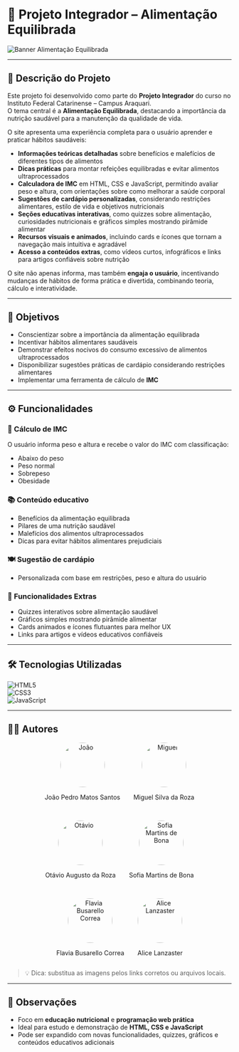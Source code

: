 # 🌱 Projeto Integrador – Alimentação Equilibrada

![Banner Alimentação Equilibrada](https://media.giphy.com/media/3oEduNqg9m7v0m5t6g/giphy.gif)

---

## 📌 Descrição do Projeto
Este projeto foi desenvolvido como parte do **Projeto Integrador** do curso no Instituto Federal Catarinense – Campus Araquari.  
O tema central é a **Alimentação Equilibrada**, destacando a importância da nutrição saudável para a manutenção da qualidade de vida.  

O site apresenta uma experiência completa para o usuário aprender e praticar hábitos saudáveis:  
- **Informações teóricas detalhadas** sobre benefícios e malefícios de diferentes tipos de alimentos  
- **Dicas práticas** para montar refeições equilibradas e evitar alimentos ultraprocessados  
- **Calculadora de IMC** em HTML, CSS e JavaScript, permitindo avaliar peso e altura, com orientações sobre como melhorar a saúde corporal  
- **Sugestões de cardápio personalizadas**, considerando restrições alimentares, estilo de vida e objetivos nutricionais  
- **Seções educativas interativas**, como quizzes sobre alimentação, curiosidades nutricionais e gráficos simples mostrando pirâmide alimentar  
- **Recursos visuais e animados**, incluindo cards e ícones que tornam a navegação mais intuitiva e agradável  
- **Acesso a conteúdos extras**, como vídeos curtos, infográficos e links para artigos confiáveis sobre nutrição  

O site não apenas informa, mas também **engaja o usuário**, incentivando mudanças de hábitos de forma prática e divertida, combinando teoria, cálculo e interatividade.

---

## 🎯 Objetivos
- Conscientizar sobre a importância da alimentação equilibrada  
- Incentivar hábitos alimentares saudáveis  
- Demonstrar efeitos nocivos do consumo excessivo de alimentos ultraprocessados  
- Disponibilizar sugestões práticas de cardápio considerando restrições alimentares  
- Implementar uma ferramenta de cálculo de **IMC**  

---

## ⚙️ Funcionalidades
### 🧮 Cálculo de IMC
O usuário informa peso e altura e recebe o valor do IMC com classificação:  
- Abaixo do peso  
- Peso normal  
- Sobrepeso  
- Obesidade  

### 📚 Conteúdo educativo
- Benefícios da alimentação equilibrada  
- Pilares de uma nutrição saudável  
- Malefícios dos alimentos ultraprocessados  
- Dicas para evitar hábitos alimentares prejudiciais  

### 🍽️ Sugestão de cardápio
- Personalizada com base em restrições, peso e altura do usuário  

### 📝 Funcionalidades Extras
- Quizzes interativos sobre alimentação saudável  
- Gráficos simples mostrando pirâmide alimentar  
- Cards animados e ícones flutuantes para melhor UX  
- Links para artigos e vídeos educativos confiáveis  

---

## 🛠️ Tecnologias Utilizadas
![HTML5](https://img.shields.io/badge/HTML5-%23E34F26?style=for-the-badge&logo=html5&logoColor=white)  
![CSS3](https://img.shields.io/badge/CSS3-%231572B6?style=for-the-badge&logo=css3&logoColor=white)  
![JavaScript](https://img.shields.io/badge/JavaScript-%23F7DF1E?style=for-the-badge&logo=javascript&logoColor=black)  

---

## 👩‍💻 Autores

<div style="display: flex; justify-content: center; gap: 30px; align-items: center; flex-wrap: wrap;">

  <div style="text-align: center;">
    <img src="./assets/joao.jpg" alt="João" width="100" height="100" style="border-radius: 50%;">
    <p>João Pedro Matos Santos</p>
  </div>

  <div style="text-align: center;">
    <img src="./assets/miguel.jpg" alt="Miguel" width="100" height="100" style="border-radius: 50%;">
    <p>Miguel Silva da Roza</p>
  </div>

  <div style="text-align: center;">
    <img src="./assets/otavio.jpg" alt="Otávio" width="100" height="100" style="border-radius: 50%;">
    <p>Otávio Augusto da Roza</p>
  </div>
    <div style="text-align: center;">
    <img src="./assets/sofia.jpg" alt="Sofia Martins de Bona" width="100" height="100" style="border-radius: 50%;">
    <p>Sofia Martins de Bona</p>
  </div>
    <div style="text-align: center;">
    <img src="./assets/Flavia.jpg" alt="Flavia Busarello Correa" width="100" height="100" style="border-radius: 50%;">
    <p>Flavia Busarello Correa</p>
  </div>
    <div style="text-align: center;">
    <img src="./assets/Alice.jpg" alt="Alice Lanzaster" width="100" height="100" style="border-radius: 50%;">
    <p>Alice Lanzaster</p>
  </div>

</div>

> 💡 Dica: substitua as imagens pelos links corretos ou arquivos locais.

---

## 📌 Observações
- Foco em **educação nutricional** e **programação web prática**  
- Ideal para estudo e demonstração de **HTML, CSS e JavaScript**  
- Pode ser expandido com novas funcionalidades, quizzes, gráficos e conteúdos educativos adicionais

